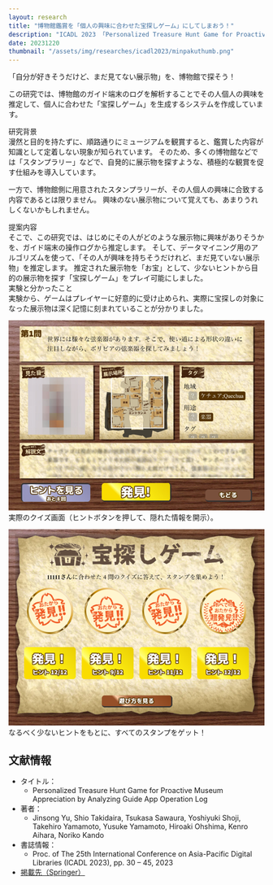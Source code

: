 ```yaml
---
layout: research
title: "博物館鑑賞を「個人の興味に合わせた宝探しゲーム」にしてしまおう！"
description: "ICADL 2023 「Personalized Treasure Hunt Game for Proactive Museum Appreciation by Analyzing Guide App Operation Log」"
date: 20231220
thumbnail: "/assets/img/researches/icadl2023/minpakuthumb.png"
---
```


<div class="catch">
「自分が好きそうだけど、まだ見てない展示物」を、博物館で探そう！
</div>


この研究では、博物館のガイド端末のログを解析することでその人個人の興味を推定して、個人に合わせた「宝探しゲーム」を生成するシステムを作成しています。

<div class="header">研究背景</div>
漫然と目的を持たずに、順路通りにミュージアムを観賞すると、鑑賞した内容が知識として定着しない現象が知られています。
そのため、多くの博物館などでは「スタンプラリー」などで、自発的に展示物を探すような、積極的な観賞を促す仕組みを導入しています。

一方で、博物館側に用意されたスタンプラリーが、その人個人の興味に合致する内容であるとは限りません。
興味のない展示物について覚えても、あまりうれしくないかもしれません。

<div class="header">提案内容</div>
そこで、この研究では、はじめにその人がどのような展示物に興味がありそうかを、ガイド端末の操作ログから推定します。
そして、データマイニング用のアルゴリズムを使って、「その人が興味を持ちそうだけれど、まだ見ていない展示物」を推定します。
推定された展示物を「お宝」として、少ないヒントから目的の展示物を探す「宝探しゲーム」をプレイ可能にしました。

<div class="header">実験と分かったこと</div>
実験から、ゲームはプレイヤーに好意的に受け止められ、実際に宝探しの対象になった展示物は深く記憶に刻まれていることが分かりました。


![図](/assets/img/researches/icadl2023/hints.png "クイズ画面")
実際のクイズ画面（ヒントボタンを押して、隠れた情報を開示）。

![図](/assets/img/researches/icadl2023/stamps.png "スタンプ集め画面")
なるべく少ないヒントをもとに、すべてのスタンプをゲット！


## 文献情報
- タイトル：
    - Personalized Treasure Hunt Game for Proactive Museum Appreciation by Analyzing Guide App Operation Log
- 著者：
    - Jinsong Yu, Shio Takidaira, Tsukasa Sawaura, Yoshiyuki Shoji, Takehiro Yamamoto, Yusuke Yamamoto, Hiroaki Ohshima, Kenro Aihara, Noriko Kando
- 書誌情報：
    - Proc. of The 25th International Conference on Asia-Pacific Digital Libraries (ICADL 2023), pp. 30 – 45, 2023
- [掲載先（Springer）](https://doi.org/10.1007/978-981-99-8088-8_3)